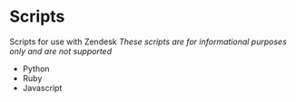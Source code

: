 # Scripts
Scripts for use with Zendesk
*These scripts are for informational purposes only and are not supported*

* Python
* Ruby
* Javascript


